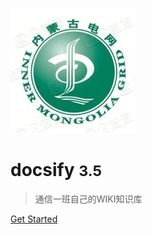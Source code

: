 <!-- _coverpage.md -->

![logo](./logo.jpg)

# docsify <small>3.5</small>

> 通信一班自己的WIKI知识库


[Get Started](README)
